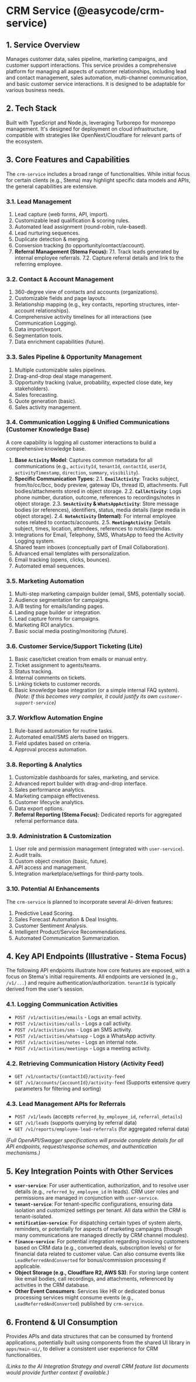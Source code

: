 # CRM Service (@easycode/crm-service)

## 1. Service Overview

Manages customer data, sales pipeline, marketing campaigns, and customer support interactions. This service provides a comprehensive platform for managing all aspects of customer relationships, including lead and contact management, sales automation, multi-channel communication, and basic customer service interactions. It is designed to be adaptable for various business needs.

## 2. Tech Stack

Built with TypeScript and Node.js, leveraging Turborepo for monorepo management. It's designed for deployment on cloud infrastructure, compatible with strategies like OpenNext/Cloudflare for relevant parts of the ecosystem.

## 3. Core Features and Capabilities

The `crm-service` includes a broad range of functionalities. While initial focus for certain clients (e.g., Stema) may highlight specific data models and APIs, the general capabilities are extensive.

### 3.1. Lead Management
1.  Lead capture (web forms, API, import).
2.  Customizable lead qualification & scoring rules.
3.  Automated lead assignment (round-robin, rule-based).
4.  Lead nurturing sequences.
5.  Duplicate detection & merging.
6.  Conversion tracking (to opportunity/contact/account).
7.  **Referral Management (Stema Focus):**
    7.1. Track leads generated by internal employee referrals.
    7.2. Capture referral details and link to the referring employee.

### 3.2. Contact & Account Management
1.  360-degree view of contacts and accounts (organizations).
2.  Customizable fields and page layouts.
3.  Relationship mapping (e.g., key contacts, reporting structures, inter-account relationships).
4.  Comprehensive activity timelines for all interactions (see Communication Logging).
5.  Data import/export.
6.  Segmentation tools.
7.  Data enrichment capabilities (future).

### 3.3. Sales Pipeline & Opportunity Management
1.  Multiple customizable sales pipelines.
2.  Drag-and-drop deal stage management.
3.  Opportunity tracking (value, probability, expected close date, key stakeholders).
4.  Sales forecasting.
5.  Quote generation (basic).
6.  Sales activity management.

### 3.4. Communication Logging & Unified Communications (Customer Knowledge Base)
A core capability is logging all customer interactions to build a comprehensive knowledge base.
1.  **Base `Activity` Model**: Captures common metadata for all communications (e.g., `activityId`, `tenantId`, `contactId`, `userId`, `activityTimestamp`, `direction`, `summary`, `visibility`).
2.  **Specific Communication Types:**
    2.1. **`EmailActivity`**: Tracks subject, from/to/cc/bcc, body preview, gateway IDs, thread ID, attachments. Full bodies/attachments stored in object storage.
    2.2. **`CallActivity`**: Logs phone number, duration, outcome, references to recordings/notes in object storage.
    2.3. **`SmsActivity` & `WhatsAppActivity`**: Store message bodies (or references), identifiers, status, media details (large media in object storage).
    2.4. **`NoteActivity` (Internal)**: For internal employee notes related to contacts/accounts.
    2.5. **`MeetingActivity`**: Details subject, times, location, attendees, references to notes/agendas.
3.  Integrations for Email, Telephony, SMS, WhatsApp to feed the Activity Logging system.
4.  Shared team inboxes (conceptually part of Email Collaboration).
5.  Advanced email templates with personalization.
6.  Email tracking (opens, clicks, bounces).
7.  Automated email sequences.

### 3.5. Marketing Automation
1.  Multi-step marketing campaign builder (email, SMS, potentially social).
2.  Audience segmentation for campaigns.
3.  A/B testing for emails/landing pages.
4.  Landing page builder or integration.
5.  Lead capture forms for campaigns.
6.  Marketing ROI analytics.
7.  Basic social media posting/monitoring (future).

### 3.6. Customer Service/Support Ticketing (Lite)
1.  Basic case/ticket creation from emails or manual entry.
2.  Ticket assignment to agents/teams.
3.  Status tracking.
4.  Internal comments on tickets.
5.  Linking tickets to customer records.
6.  Basic knowledge base integration (or a simple internal FAQ system).
    *(Note: If this becomes very complex, it could justify its own `customer-support-service`)*

### 3.7. Workflow Automation Engine
1.  Rule-based automation for routine tasks.
2.  Automated email/SMS alerts based on triggers.
3.  Field updates based on criteria.
4.  Approval process automation.

### 3.8. Reporting & Analytics
1.  Customizable dashboards for sales, marketing, and service.
2.  Advanced report builder with drag-and-drop interface.
3.  Sales performance analytics.
4.  Marketing campaign effectiveness.
5.  Customer lifecycle analytics.
6.  Data export options.
7.  **Referral Reporting (Stema Focus):** Dedicated reports for aggregated referral performance data.

### 3.9. Administration & Customization
1.  User role and permission management (integrated with `user-service`).
2.  Audit trails.
3.  Custom object creation (basic, future).
4.  API access and management.
5.  Integration marketplace/settings for third-party tools.

### 3.10. Potential AI Enhancements
The `crm-service` is planned to incorporate several AI-driven features:
1.  Predictive Lead Scoring.
2.  Sales Forecast Automation & Deal Insights.
3.  Customer Sentiment Analysis.
4.  Intelligent Product/Service Recommendations.
5.  Automated Communication Summarization.

## 4. Key API Endpoints (Illustrative - Stema Focus)

The following API endpoints illustrate how core features are exposed, with a focus on Stema's initial requirements. All endpoints are versioned (e.g., `/v1/...`) and require authentication/authorization. `tenantId` is typically derived from the user's session.

### 4.1. Logging Communication Activities
-   `POST /v1/activities/emails` - Logs an email activity.
-   `POST /v1/activities/calls` - Logs a call activity.
-   `POST /v1/activities/sms` - Logs an SMS activity.
-   `POST /v1/activities/whatsapp` - Logs a WhatsApp activity.
-   `POST /v1/activities/notes` - Logs an internal note.
-   `POST /v1/activities/meetings` - Logs a meeting activity.

### 4.2. Retrieving Communication History (Activity Feed)
-   `GET /v1/contacts/{contactId}/activity-feed`
-   `GET /v1/accounts/{accountId}/activity-feed`
    (Supports extensive query parameters for filtering and sorting)

### 4.3. Lead Management APIs for Referrals
-   `POST /v1/leads` (accepts `referred_by_employee_id`, `referral_details`)
-   `GET /v1/leads` (supports querying by referral data)
-   `GET /v1/reports/employee-lead-referrals` (for aggregated referral data)

*(Full OpenAPI/Swagger specifications will provide complete details for all API endpoints, request/response schemas, and authentication mechanisms.)*

## 5. Key Integration Points with Other Services

-   **`user-service`**: For user authentication, authorization, and to resolve user details (e.g., `referred_by_employee_id` in leads). CRM user roles and permissions are managed in conjunction with `user-service`.
-   **`tenant-service`**: For tenant-specific configurations, ensuring data isolation and customized settings per tenant. All data within the CRM is tenant-isolated.
-   **`notification-service`**: For dispatching certain types of system alerts, reminders, or potentially for aspects of marketing campaigns (though many communications are managed directly by CRM channel modules).
-   **`finance-service`**: For potential integration regarding invoicing customers based on CRM data (e.g., converted deals, subscription levels) or for financial data related to customer value. Can also consume events like `LeadReferredAndConverted` for bonus/commission processing if applicable.
-   **Object Storage (e.g., Cloudflare R2, AWS S3)**: For storing large content like email bodies, call recordings, and attachments, referenced by activities in the CRM database.
-   **Other Event Consumers**: Services like HR or dedicated bonus processing services might consume events (e.g., `LeadReferredAndConverted`) published by `crm-service`.

## 6. Frontend & UI Consumption

Provides APIs and data structures that can be consumed by frontend applications, potentially built using components from the shared UI library in `apps/main-ui/`, to deliver a consistent user experience for CRM functionalities.

*(Links to the AI Integration Strategy and overall CRM feature list documents would provide further context if available.)*
